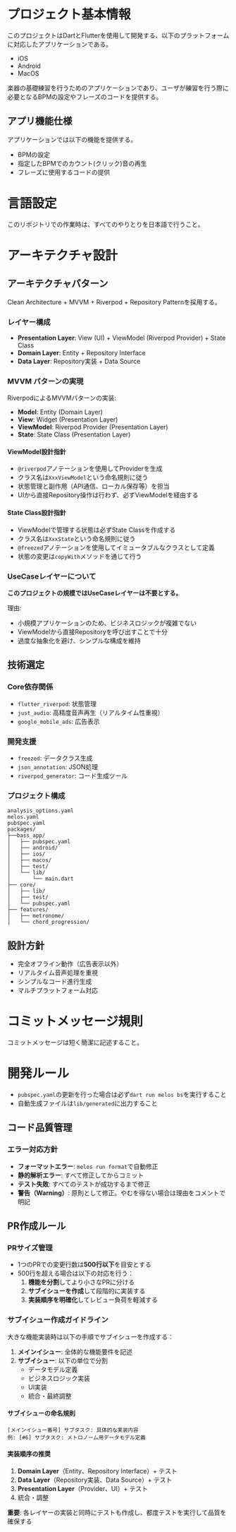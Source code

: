 # プロジェクト基本情報

このプロジェクトはDartとFlutterを使用して開発する、以下のプラットフォームに対応したアプリケーションである。

- iOS
- Android
- MacOS

楽器の基礎練習を行うためのアプリケーションであり、ユーザが練習を行う際に必要となるBPMの設定やフレーズのコードを提供する。

## アプリ機能仕様

アプリケーションでは以下の機能を提供する。

- BPMの設定
- 指定したBPMでのカウント(クリック)音の再生
- フレーズに使用するコードの提供

# 言語設定

このリポジトリでの作業時は、すべてのやりとりを日本語で行うこと。

# アーキテクチャ設計

## アーキテクチャパターン

Clean Architecture + MVVM + Riverpod + Repository Patternを採用する。

### レイヤー構成

- **Presentation Layer**: View (UI) + ViewModel (Riverpod Provider) + State Class
- **Domain Layer**: Entity + Repository Interface
- **Data Layer**: Repository実装 + Data Source

### MVVM パターンの実現

RiverpodによるMVVMパターンの実装:

- **Model**: Entity (Domain Layer)
- **View**: Widget (Presentation Layer)
- **ViewModel**: Riverpod Provider (Presentation Layer)
- **State**: State Class (Presentation Layer)

#### ViewModel設計指針

- `@riverpod`アノテーションを使用してProviderを生成
- クラス名は`XxxViewModel`という命名規則に従う
- 状態管理と副作用（API通信、ローカル保存等）を担当
- UIから直接Repository操作は行わず、必ずViewModelを経由する

#### State Class設計指針

- ViewModelで管理する状態は必ずState Classを作成する
- クラス名は`XxxState`という命名規則に従う
- `@freezed`アノテーションを使用してイミュータブルなクラスとして定義
- 状態の変更は`copyWith`メソッドを通じて行う

### UseCaseレイヤーについて

**このプロジェクトの規模ではUseCaseレイヤーは不要とする。**

理由:
- 小規模アプリケーションのため、ビジネスロジックが複雑でない
- ViewModelから直接Repositoryを呼び出すことで十分
- 過度な抽象化を避け、シンプルな構成を維持

## 技術選定

### Core依存関係

- `flutter_riverpod`: 状態管理
- `just_audio`: 高精度音声再生（リアルタイム性重視）
- `google_mobile_ads`: 広告表示

### 開発支援

- `freezed`: データクラス生成
- `json_annotation`: JSON処理
- `riverpod_generator`: コード生成ツール

### プロジェクト構成

```
analysis_options.yaml
melos.yaml
pubspec.yaml
packages/
├──bass_app/
│   ├── pubspec.yaml
│   ├── android/
│   ├── ios/
│   ├── macos/
│   ├── test/
│   └── lib/
│       └── main.dart
├── core/
│   ├── lib/
│   ├── test/
│   └── pubspec.yaml
├── features/
│   ├── metronome/
│   └── chord_progression/
```

## 設計方針

- 完全オフライン動作（広告表示以外）
- リアルタイム音声処理を重視
- シンプルなコード進行生成
- マルチプラットフォーム対応

# コミットメッセージ規則

コミットメッセージは短く簡潔に記述すること。

# 開発ルール

- `pubspec.yaml`の更新を行った場合は必ず`dart run melos bs`を実行すること
- 自動生成ファイルは`lib/generated`に出力すること

## コード品質管理

### エラー対応方針

- **フォーマットエラー**: `melos run format`で自動修正
- **静的解析エラー**: すべて修正してからコミット
- **テスト失敗**: すべてのテストが成功するまで修正
- **警告（Warning）**: 原則として修正。やむを得ない場合は理由をコメントで明記

## PR作成ルール

### PRサイズ管理

- 1つのPRでの変更行数は**500行以下**を目安とする
- 500行を超える場合は以下の対応を行う：
  1. **機能を分割**してより小さなPRに分ける
  2. **サブイシューを作成**して段階的に実装する
  3. **実装順序を明確化**してレビュー負荷を軽減する

### サブイシュー作成ガイドライン

大きな機能実装時は以下の手順でサブイシューを作成する：

1. **メインイシュー**: 全体的な機能要件を記述
2. **サブイシュー**: 以下の単位で分割
   - データモデル定義
   - ビジネスロジック実装
   - UI実装
   - 統合・最終調整

#### サブイシューの命名規則

```
[メインイシュー番号] サブタスク: 具体的な実装内容
例: [#6] サブタスク: メトロノーム用データモデル定義
```

#### 実装順序の推奨

1. **Domain Layer**（Entity、Repository Interface）+ テスト
2. **Data Layer**（Repository実装、Data Source）+ テスト
3. **Presentation Layer**（Provider、UI）+ テスト
4. 統合・調整

**重要**: 各レイヤーの実装と同時にテストも作成し、都度テストを実行して品質を確保する

